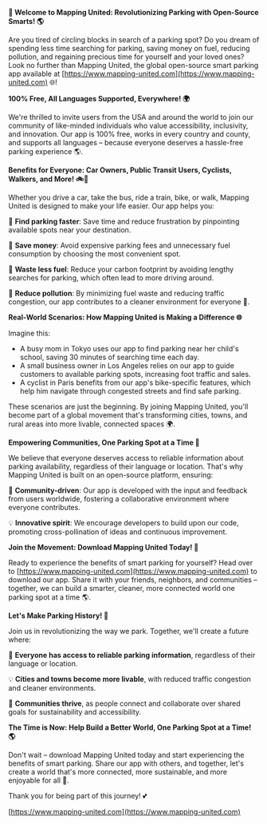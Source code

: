 **🚀 Welcome to Mapping United: Revolutionizing Parking with Open-Source Smarts! 🌎**

Are you tired of circling blocks in search of a parking spot? Do you dream of spending less time searching for parking, saving money on fuel, reducing pollution, and regaining precious time for yourself and your loved ones? Look no further than Mapping United, the global open-source smart parking app available at [https://www.mapping-united.com](https://www.mapping-united.com) 🌐!

**100% Free, All Languages Supported, Everywhere! 🌍**

We're thrilled to invite users from the USA and around the world to join our community of like-minded individuals who value accessibility, inclusivity, and innovation. Our app is 100% free, works in every country and county, and supports all languages – because everyone deserves a hassle-free parking experience 🌎.

**Benefits for Everyone: Car Owners, Public Transit Users, Cyclists, Walkers, and More! 🚲🚌**

Whether you drive a car, take the bus, ride a train, bike, or walk, Mapping United is designed to make your life easier. Our app helps you:

🔹 **Find parking faster**: Save time and reduce frustration by pinpointing available spots near your destination.

🔹 **Save money**: Avoid expensive parking fees and unnecessary fuel consumption by choosing the most convenient spot.

🔹 **Waste less fuel**: Reduce your carbon footprint by avoiding lengthy searches for parking, which often lead to more driving around.

🔹 **Reduce pollution**: By minimizing fuel waste and reducing traffic congestion, our app contributes to a cleaner environment for everyone 🌿.

**Real-World Scenarios: How Mapping United is Making a Difference 🌐**

Imagine this:

* A busy mom in Tokyo uses our app to find parking near her child's school, saving 30 minutes of searching time each day.
* A small business owner in Los Angeles relies on our app to guide customers to available parking spots, increasing foot traffic and sales.
* A cyclist in Paris benefits from our app's bike-specific features, which help him navigate through congested streets and find safe parking.

These scenarios are just the beginning. By joining Mapping United, you'll become part of a global movement that's transforming cities, towns, and rural areas into more livable, connected spaces 🌍.

**Empowering Communities, One Parking Spot at a Time 🚀**

We believe that everyone deserves access to reliable information about parking availability, regardless of their language or location. That's why Mapping United is built on an open-source platform, ensuring:

👥 **Community-driven**: Our app is developed with the input and feedback from users worldwide, fostering a collaborative environment where everyone contributes.

💡 **Innovative spirit**: We encourage developers to build upon our code, promoting cross-pollination of ideas and continuous improvement.

**Join the Movement: Download Mapping United Today! 📲**

Ready to experience the benefits of smart parking for yourself? Head over to [https://www.mapping-united.com](https://www.mapping-united.com) to download our app. Share it with your friends, neighbors, and communities – together, we can build a smarter, cleaner, more connected world one parking spot at a time 🌎.

**Let's Make Parking History! 🔴**

Join us in revolutionizing the way we park. Together, we'll create a future where:

🚗 **Everyone has access to reliable parking information**, regardless of their language or location.

💡 **Cities and towns become more livable**, with reduced traffic congestion and cleaner environments.

🌟 **Communities thrive**, as people connect and collaborate over shared goals for sustainability and accessibility.

**The Time is Now: Help Build a Better World, One Parking Spot at a Time! 🌎**

Don't wait – download Mapping United today and start experiencing the benefits of smart parking. Share our app with others, and together, let's create a world that's more connected, more sustainable, and more enjoyable for all 🌟.

Thank you for being part of this journey! 💕

[https://www.mapping-united.com](https://www.mapping-united.com)